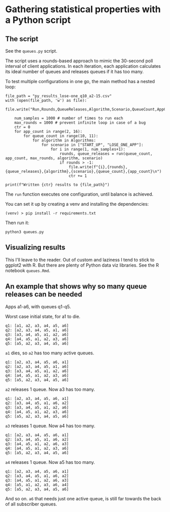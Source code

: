 # Gathering statistical properties with a Python script

## The script

See the `queues.py` script.

The script uses a rounds-based approach to mimic the 30-second poll interval of client applications. In each iteration, each application calculates its ideal number of queues and releases queues if it has too many.

To test multiple configurations in one go, the main method has a nested loop:

```
file_path = "py_results_lose-one_q10_a2-15.csv"
with (open(file_path, 'w') as file):
    file.write("Run,Rounds,QueueReleases,Algorithm,Scenario,QueueCount,AppCount\n")

    num_samples = 1000 # number of times to run each
    max_rounds = 1000 # prevent infinite loop in case of a bug
    ctr = 0
    for app_count in range(2, 16):
        for queue_count in range(10, 11):
            for algorithm in Algorithms:
                for scenario in ["START_UP", "LOSE_ONE_APP"]:
                    for i in range(1, num_samples+1):
                        rounds, queue_releases = run(queue_count, app_count, max_rounds, algorithm, scenario)
                        if rounds > -1:
                            file.write(f"{i},{rounds},{queue_releases},{algorithm},{scenario},{queue_count},{app_count}\n")
                            ctr += 1

print(f"Written {ctr} results to {file_path}")
```

The `run` function executes one configuration, until balance is achieved.

You can set it up by creating a venv and installing the dependencies:

```
(venv) > pip install -r requirements.txt
```

Then run it:

```
python3 queues.py
```

## Visualizing results

This I'll leave to the reader. Out of custom and laziness I tend to stick to ggplot2 with R. But there are plenty of Python data viz libraries. See the R notebook `queues.Rmd`.


## An example that shows why so many queue releases can be needed

Apps a1-a6, with queues q1-q5.

Worst case initial state, for a1 to die.

```
q1: [a1, a2, a3, a4, a5, a6]
q2: [a2, a3, a4, a5, a1, a6]
q3: [a3, a4, a5, a1, a2, a6]
q4: [a4, a5, a1, a2, a3, a6]
q5: [a5, a2, a3, a4, a5, a6]
```

`a1` dies, so `a2` has too many active queues.

```
q1: [a2, a3, a4, a5, a6, a1]
q2: [a2, a3, a4, a5, a1, a6]
q3: [a3, a4, a5, a1, a2, a6]
q4: [a4, a5, a1, a2, a3, a6]
q5: [a5, a2, a3, a4, a5, a6]
```

`a2` releases 1 queue. Now a3 has too many.

```
q1: [a2, a3, a4, a5, a6, a1]
q2: [a3, a4, a5, a1, a6, a2]
q3: [a3, a4, a5, a1, a2, a6]
q4: [a4, a5, a1, a2, a3, a6]
q5: [a5, a2, a3, a4, a5, a6]
```

`a3` releases 1 queue. Now a4 has too many.

```
q1: [a2, a3, a4, a5, a6, a1]
q2: [a3, a4, a5, a1, a6, a2]
q3: [a4, a5, a1, a2, a6, a3]
q4: [a4, a5, a1, a2, a3, a6]
q5: [a5, a2, a3, a4, a5, a6]
```

`a4` releases 1 queue. Now a5 has too many.

```
q1: [a2, a3, a4, a5, a6, a1]
q2: [a3, a4, a5, a1, a6, a2]
q3: [a4, a5, a1, a2, a6, a3]
q4: [a5, a1, a2, a3, a6, a4]
q5: [a5, a2, a3, a4, a5, a6]
```

And so on. `a6` that needs just one active queue, is still far towards the back of all subscriber queues.